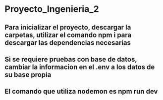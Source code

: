 # Proyecto_Ingenieria_2
## Para inicializar el proyecto, descargar la carpetas, utilizar el comando npm i para descargar las dependencias necesarias

## Si se requiere pruebas con base de datos, cambiar la informacion en el .env a los datos de su base propia

## El comando que utiliza nodemon es npm run dev